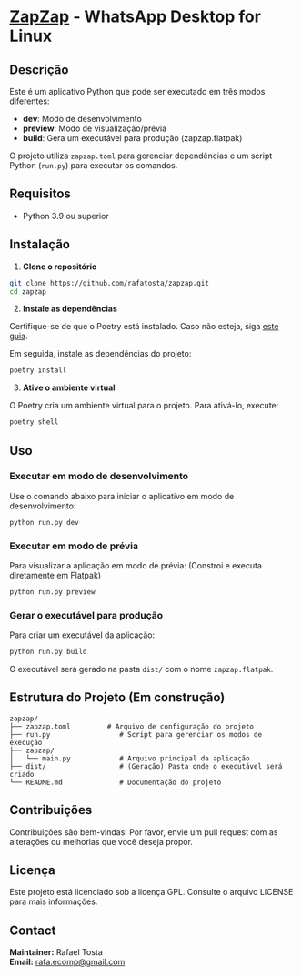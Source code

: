 # [ZapZap](https://rtosta.com/zapzap-web/) - WhatsApp Desktop for Linux 


## Descrição
Este é um aplicativo Python que pode ser executado em três modos diferentes:
- **dev**: Modo de desenvolvimento
- **preview**: Modo de visualização/prévia
- **build**: Gera um executável para produção (zapzap.flatpak)

O projeto utiliza `zapzap.toml` para gerenciar dependências e um script Python (`run.py`) para executar os comandos.

## Requisitos

- Python 3.9 ou superior

## Instalação

1. **Clone o repositório**

```bash
git clone https://github.com/rafatosta/zapzap.git
cd zapzap
```

2. **Instale as dependências**

Certifique-se de que o Poetry está instalado. Caso não esteja, siga [este guia](https://python-poetry.org/docs/#installation).

Em seguida, instale as dependências do projeto:

```bash
poetry install
```

3. **Ative o ambiente virtual**

O Poetry cria um ambiente virtual para o projeto. Para ativá-lo, execute:

```bash
poetry shell
```

## Uso

### Executar em modo de desenvolvimento

Use o comando abaixo para iniciar o aplicativo em modo de desenvolvimento:

```bash
python run.py dev
```

### Executar em modo de prévia

Para visualizar a aplicação em modo de prévia:
(Constroi e executa diretamente em Flatpak)

```bash
python run.py preview
```

### Gerar o executável para produção

Para criar um executável da aplicação:

```bash
python run.py build
```

O executável será gerado na pasta `dist/` com o nome `zapzap.flatpak`.

## Estrutura do Projeto (Em construção)

```plaintext
zapzap/
├── zapzap.toml         # Arquivo de configuração do projeto
├── run.py                 # Script para gerenciar os modos de execução
├── zapzap/
│   └── main.py            # Arquivo principal da aplicação
├── dist/                  # (Geração) Pasta onde o executável será criado
└── README.md              # Documentação do projeto
```

## Contribuições

Contribuições são bem-vindas! Por favor, envie um pull request com as alterações ou melhorias que você deseja propor.

## Licença

Este projeto está licenciado sob a licença GPL. Consulte o arquivo LICENSE para mais informações.

## Contact
**Maintainer:** Rafael Tosta<br/>
**Email:** [rafa.ecomp@gmail.com](mailto:rafa.ecomp@gmail.com)

